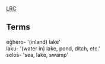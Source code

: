 [LRC](https://lrc.la.utexas.edu/lex/semantic/field/PW_LA)

## Terms
eg̑hero-   '(inland) lake'   
laku-   '(water in) lake, pond, ditch, etc.'   
selos-   'sea, lake, swamp'   

